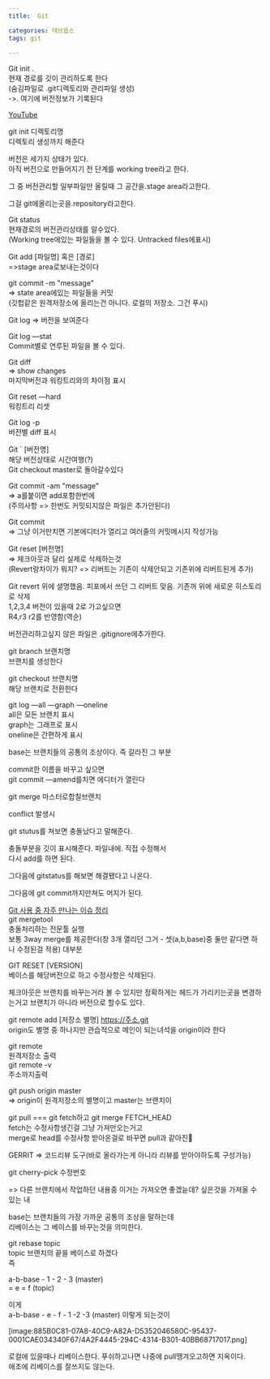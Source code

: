 ```yaml
---
title:  Git

categories: 데브옵스 
tags: git
 
---
```


  
  
Git init .  
현재 경로를 깃이 관리하도록 한다  
(숨김파일로 .git디렉토리와 관리파일 생성)  
->. 여기에 버전정보가 기록된다  
   
[YouTube](https://www.youtube.com/watch?v=JsRD2AWxxFg&list=WL&index=4&t=940s)  
  
git init 디렉토리명  
디렉토리 생성까지 해준다  
  
   
버전은 세가지 상태가 있다.  
아직 버전으로 만들어지기 전 단계를 working tree라고 한다.  
   
그 중 버전관리할 일부파일만 올릴때 그 공간을.stage area라고한다.  
   
그걸 git에올리는곳을.repository라고한다.  
   
   
   
Git status  
현재경로의 버전관리상태를 알수있다.  
(Working tree에있는 파일들을 볼 수 있다. Untracked files에표시)  
   
Git add [파일명] 혹은 [경로]  
=>stage area로보내는것이다  
   
git commit -m "message"  
=> state area에있는 파일들을 커밋  
(깃헙같은 원격저장소에 올리는건 아니다. 로컬의 저장소. 그건 푸시)  
   
   
   
Git log => 버전을 보여준다  
   
   
Git log —stat  
Commit별로 연루된 파일을 볼 수 있다.  
   
   
Git diff  
=> show changes  
마지막버전과 워킹트리와의 차이점 표시  
   
   
Git reset —hard  
워킹트리 리셋  
   
   
Git log -p  
버전별 diff 표시  
   
   
Git ` [버전명]  
해당 버전상태로 시간여행(?)  
Git checkout master로 돌아갈수있다  
   
Git commit -am "message"  
=> a를붙이면 add포함한번에  
(주의사항 => 한번도 커밋되지않은 파일은 추가안된다)  
   
   
Git commit  
=> 그냥 이거만치면 기본에디터가 열리고 여러줄의 커밋메시지 작성가능  
   
   
Git reset [버전명]  
=> 체크아웃과 달리 실제로 삭제하는것  
(Revert랑차이가 뭐지? => 리버트는 기존이 삭제안되고 기존위에 리버트된게 추가)  
   
   
Git revert 위에 셜명했음. 피포에서 쓰던 그 리버트 맞음. 기존꺼 위에 새로운 히스토리로 삭제  
1,2,3,4 버전이 있을때 2로 가고싶으면  
R4,r3 r2를 반영함(역순)  
   
   
버전관리하고싶지 않은 파일은 .gitignore에추가한다.  
   
  
  
git branch 브랜치명  
브랜치를 생성한다  
  
git checkout 브랜치명  
해당 브랜치로 전환한다  
  
git log —all —graph —oneline  
all은 모든 브랜치 표시  
graph는 그래프로 표시  
oneline은 간편하게 표시  
  
  
  
  
base는 브랜치들의 공통의 조상이다. 즉 갈라진 그 부분  
  
  
commit한 이름을 바꾸고 싶으면  
git commit —amend를치면 에디터가 열린다  
  
  
git merge 마스터로합칠브랜치  
  
  
conflict 발생시  
  
git stutus를 쳐보면 충돌났다고 말해준다.  
  
충돌부분을 깃이 표시해준다. 파일내에. 직접 수정해서  
다시 add를 하면 된다.  
  
그다음에 gitstatus를 해보면 해결됐다고 나온다.  
  
그다음에 git commit까지만쳐도 머지가 된다.  
  
[Git 사용 중 자주 만나는 이슈 정리](https://parksb.github.io/article/28.html)  
git mergetool  
충돌처리하는 전문툴 실행  
보통 3way merge를 제공한다(창 3개 열리던 그거 - 셋(a,b,base)중 둘만 같다면 하나 수정된걸 적용) 대부분  
  
  
  
GIT RESET [VERSION]  
베이스를 해당버전으로 하고 수정사항은 삭제된다.  
  
체크아웃은 브랜치를 바꾸는거라 볼 수 있지만 정확하게는 헤드가 가리키는곳을 변경하는거고 브랜치가 아니라 버전으로 할수도 있다.  
  
  
  
git remote add [저장소 별명] https://주소.git  
origin도 별명 중 하나지만 관습적으로 메인이 되는녀석을 origin이라 한다  
  
  
git remote  
원격저장소 출력  
git remote -v  
주소까지출력  
  
  
git push origin master  
=> origin이 원격저장소의 별명이고 master는 브랜치이  
  
  
git pull === git fetch하고 git merge FETCH_HEAD  
fetch는 수정사항생긴걸 그냥 가져만오는거고  
merge로 head를 수정사항 받아온걸로 바꾸면 pull과 같아진  
  
  
GERRIT => 코드리뷰 도구(바로 올라가는게 아니라 리뷰를 받아야하도록 구성가능)  
  
  
  
  
git cherry-pick 수정번호  
  
=> 다른 브랜치에서 작업하던 내용중 이거는 가져오면 좋겠늗데? 싶은것을 가져올 수 있는 내  
  
  
  
base는 브랜치들의 가장 가까운 공통의 조상을 말하는데  
리베이스는 그 베이스를 바꾸는것을 의미한다.  
  
git rebase topic  
topic 브랜치의 끝을 베이스로 하겠다  
즉  
  
a-b-base - 1 - 2 - 3 (master)  
                 = e = f (topic)  
  
이게   
a-b-base - e - f - 1 -2 -3 (master) 이렇게 되는것이  
  
[image:885B0C81-07A8-40C9-A82A-D5352046580C-95437-0001CAE034340F67/4A2F4445-294C-4314-B301-40BB68717017.png]  
  
  
로컬에 있을때나 리베이스한다. 푸쉬하고나면 나중에 pull땡겨오고하면 지옥이다.  
애초에 리베이스를 잘쓰지도 않는다.  
